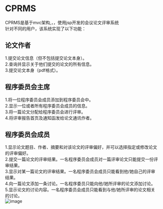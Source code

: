 # CPRMS
CPRMS是基于mvc架构,，，使用jsp开发的会议论文评审系统<br>
针对不同的用户，该系统实现了以下功能：
## 论文作者
1.提交论文信息（但不包括提交论文本身）。 <br>
2.查询并显示关于他们提交的论文的所有信息。<br>
3.提交论文本身（pdf格式）。<br>
## 程序委员会主席
1.将一位程序委员会成员添加到程序委员会中。<br>
2.显示一位或者所有程序委员会成员的信息。<br>
3.将一篇论文分配给程序委员会进行评审。<br>
4.将评审报告首页及通知函发给论文通讯作者。<br>
## 程序委员会成员
1.显示论文题目、作者、摘要和对该论文的评审偏好，并可以选择指定或修改论文的评审偏好。<br>
2.提交一篇论文的评审结果。一名程序委员会成员对一篇评审论文只能提交一份评审结果。<br>
3.显示对某一篇论文的评审结果。一名程序委员会成员只能看到他/她自己的评审结果。<br>
4.向一篇论文添加一条讨论。一名程序委员只能向他/她所评审的论文添加讨论。<br>
5.显示论文的讨论内容。一名程序委员会成员只能看到与他/她所评审的论文相关的讨论。<br>
![image](http://github.com/Blacklth/CPRMS/raw/master/images/home.png)
